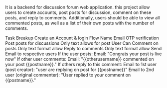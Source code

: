 It is a backend for  discussion forum web application. this project allow users to create accounts, post posts for discussion, comment on these posts, and reply to comments. Additionally, users should be able to view all commented posts, as well as a list of their own posts with the number of comments.

Task Breakup Create an Account & login Flow Name Email OTP verification Post posts for discussions Only text allows for post User Can Comment on posts Only text format allow Reply to comments Only text format allow Send Email to respective users If the user posts: Email: "Congrats your post is live now" If other user comments: Email: "{{otherusername}} commented on your post {{postname}}." If others reply to this comment: Email to 1st user (post creator): "user are replying on post for {{postname}}" Email to 2nd user (original commenter): "User replied to your comment on {{postname}}."
